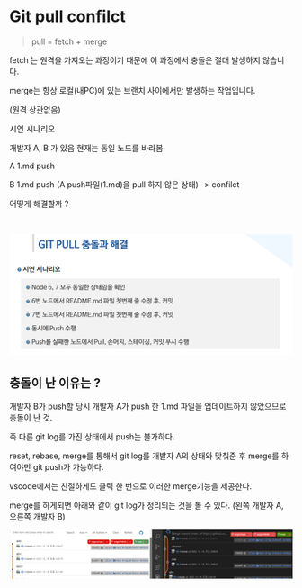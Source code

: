 # Git pull confilct

> pull = fetch + merge

fetch 는 원격을 가져오는 과정이기 때문에 이 과정에서 충돌은
절대 발생하지 않습니다.

merge는 항상 로컬(내PC)에 있는 브랜치 사이에서만 발생하는 작업입니다.

(원격 상관없음)

시연 시나리오

개발자 A, B 가 있음
현재는 동일 노드를 바라봄

A 1.md push

B 1.md push (A push파일(1.md)을 pull 하지 않은 상태) -> confilct

어떻게 해결할까 ?

<br>

![img.png](img.png)

## 충돌이 난 이유는 ?

개발자 B가 push할 당시 개발자 A가 push 한 1.md 파일을 업데이트하지 않았으므로 충돌이 난 것.

즉 다른 git log를 가진 상태에서 push는 불가하다.

reset, rebase, merge를 통해서 git log를 개발자 A의 상태와 맞춰준 후 merge를 하여야만 git push가 가능하다.

vscode에서는 친절하게도 클릭 한 번으로 이러한 merge기능을 제공한다.

merge를 하게되면 아래와 같이 git log가 정리되는 것을 볼 수 있다.
(왼쪽 개발자 A, 오른쪽 개발자 B)

![img_1.png](img_1.png)